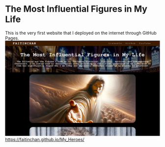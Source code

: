 # The Most Influential Figures in My Life
This is the very first website that I deployed on the internet through GitHub Pages.
![image](https://github.com/faitinchan/My_Heroes/blob/main/My_Heroes.jpg)
https://faitinchan.github.io/My_Heroes/
